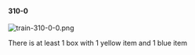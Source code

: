#### 310-0
![train-310-0-0.png](https://github.com/lil-lab/nlvr/raw/master/nlvr/train/images/54/train-310-0-0.png "train-310-0-0.png")

There is at least 1 box with 1 yellow item and 1 blue item